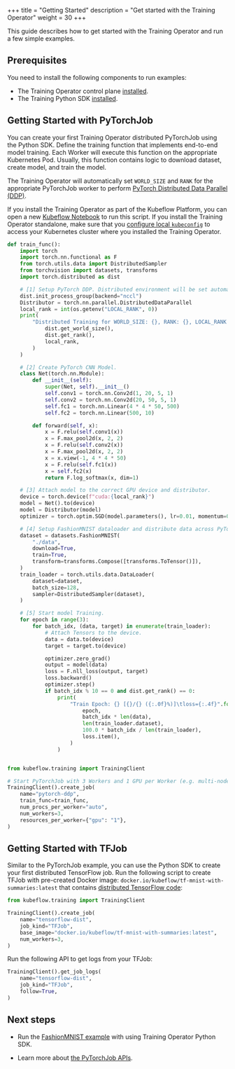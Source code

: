 +++
title = "Getting Started"
description = "Get started with the Training Operator"
weight = 30
+++

This guide describes how to get started with the Training Operator and run a few simple examples.

## Prerequisites

You need to install the following components to run examples:

- The Training Operator control plane [installed](/docs/components/training/installation/#installing-the-control-plane).
- The Training Python SDK [installed](/docs/components/training/installation/#installing-the-python-sdk).

## Getting Started with PyTorchJob

You can create your first Training Operator distributed PyTorchJob using the Python SDK. Define the
training function that implements end-to-end model training. Each Worker will execute this
function on the appropriate Kubernetes Pod. Usually, this function contains logic to
download dataset, create model, and train the model.

The Training Operator will automatically set `WORLD_SIZE` and `RANK` for the appropriate PyTorchJob
worker to perform [PyTorch Distributed Data Parallel (DDP)](https://pytorch.org/tutorials/intermediate/ddp_tutorial.html).

If you install the Training Operator as part of the Kubeflow Platform, you can open a new
[Kubeflow Notebook](/docs/components/notebooks/quickstart-guide/) to run this script. If you
install the Training Operator standalone, make sure that you
[configure local `kubeconfig`](https://kubernetes.io/docs/tasks/access-application-cluster/access-cluster/#programmatic-access-to-the-api)
to access your Kubernetes cluster where you installed the Training Operator.

```python
def train_func():
    import torch
    import torch.nn.functional as F
    from torch.utils.data import DistributedSampler
    from torchvision import datasets, transforms
    import torch.distributed as dist

    # [1] Setup PyTorch DDP. Distributed environment will be set automatically by Training Operator.
    dist.init_process_group(backend="nccl")
    Distributor = torch.nn.parallel.DistributedDataParallel
    local_rank = int(os.getenv("LOCAL_RANK", 0))
    print(
        "Distributed Training for WORLD_SIZE: {}, RANK: {}, LOCAL_RANK: {}".format(
            dist.get_world_size(),
            dist.get_rank(),
            local_rank,
        )
    )

    # [2] Create PyTorch CNN Model.
    class Net(torch.nn.Module):
        def __init__(self):
            super(Net, self).__init__()
            self.conv1 = torch.nn.Conv2d(1, 20, 5, 1)
            self.conv2 = torch.nn.Conv2d(20, 50, 5, 1)
            self.fc1 = torch.nn.Linear(4 * 4 * 50, 500)
            self.fc2 = torch.nn.Linear(500, 10)

        def forward(self, x):
            x = F.relu(self.conv1(x))
            x = F.max_pool2d(x, 2, 2)
            x = F.relu(self.conv2(x))
            x = F.max_pool2d(x, 2, 2)
            x = x.view(-1, 4 * 4 * 50)
            x = F.relu(self.fc1(x))
            x = self.fc2(x)
            return F.log_softmax(x, dim=1)

    # [3] Attach model to the correct GPU device and distributor.
    device = torch.device(f"cuda:{local_rank}")
    model = Net().to(device)
    model = Distributor(model)
    optimizer = torch.optim.SGD(model.parameters(), lr=0.01, momentum=0.5)

    # [4] Setup FashionMNIST dataloader and distribute data across PyTorchJob workers.
    dataset = datasets.FashionMNIST(
        "./data",
        download=True,
        train=True,
        transform=transforms.Compose([transforms.ToTensor()]),
    )
    train_loader = torch.utils.data.DataLoader(
        dataset=dataset,
        batch_size=128,
        sampler=DistributedSampler(dataset),
    )

    # [5] Start model Training.
    for epoch in range(3):
        for batch_idx, (data, target) in enumerate(train_loader):
            # Attach Tensors to the device.
            data = data.to(device)
            target = target.to(device)

            optimizer.zero_grad()
            output = model(data)
            loss = F.nll_loss(output, target)
            loss.backward()
            optimizer.step()
            if batch_idx % 10 == 0 and dist.get_rank() == 0:
                print(
                    "Train Epoch: {} [{}/{} ({:.0f}%)]\tloss={:.4f}".format(
                        epoch,
                        batch_idx * len(data),
                        len(train_loader.dataset),
                        100.0 * batch_idx / len(train_loader),
                        loss.item(),
                    )
                )


from kubeflow.training import TrainingClient

# Start PyTorchJob with 3 Workers and 1 GPU per Worker (e.g. multi-node, multi-worker job).
TrainingClient().create_job(
    name="pytorch-ddp",
    train_func=train_func,
    num_procs_per_worker="auto",
    num_workers=3,
    resources_per_worker={"gpu": "1"},
)
```

## Getting Started with TFJob

Similar to the PyTorchJob example, you can use the Python SDK to create your first distributed
TensorFlow job. Run the following script to create TFJob with pre-created Docker image:
`docker.io/kubeflow/tf-mnist-with-summaries:latest` that contains
[distributed TensorFlow code](https://github.com/kubeflow/training-operator/tree/e6b4300f9dfebb5c2a3269641c828add367688ee/examples/tensorflow/mnist_with_summaries):

```python
from kubeflow.training import TrainingClient

TrainingClient().create_job(
    name="tensorflow-dist",
    job_kind="TFJob",
    base_image="docker.io/kubeflow/tf-mnist-with-summaries:latest",
    num_workers=3,
)
```

Run the following API to get logs from your TFJob:

```python
TrainingClient().get_job_logs(
    name="tensorflow-dist",
    job_kind="TFJob",
    follow=True,
)
```

## Next steps

- Run the [FashionMNIST example](https://github.com/kubeflow/training-operator/blob/7345e33b333ba5084127efe027774dd7bed8f6e6/examples/pytorch/image-classification/Train-CNN-with-FashionMNIST.ipynb) with using Training Operator Python SDK.

- Learn more about [the PyTorchJob APIs](/docs/components/training/user-guides/pytorch/).
